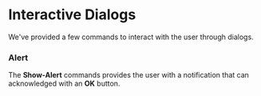 # Interactive Dialogs

We've provided a few commands to interact with the user through dialogs.

### Alert

The **Show-Alert** commands provides the user with a notification that can acknowledged with an **OK** button.

